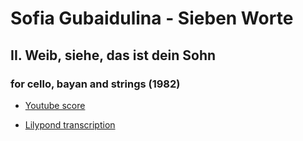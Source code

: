 # Sofia Gubaidulina - Sieben Worte 

## II. Weib, siehe, das ist dein Sohn

### for cello, bayan and strings (1982)

- [Youtube score](https://www.youtube.com/watch?v=uAMboPrZ4jM)

- [Lilypond transcription](https://github.com/Velitch/BN_Musica_Elettronica/tree/main/IBN/COME-02-composizione-IBN/Trascrizioni-LilyPond/Gubaidulina-%20II.%20Weib%2C%20siehe%2C%20das%20ist%20dein%20Sohn)

